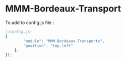 # MMM-Bordeaux-Transport

To add to config.js file :
    

````javascript
//config.js:
{
        "module": "MMM-Bordeaux-Transports",
        "position": "top_left"
    },
});
````
